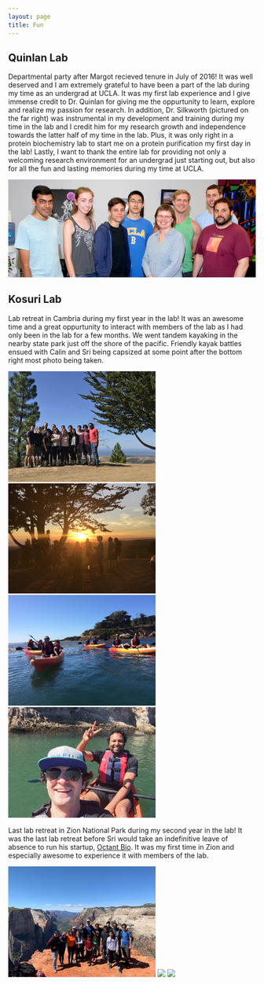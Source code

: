 ```yaml
---
layout: page
title: Fun
---
```


## Quinlan Lab

Departmental party after Margot recieved tenure in July of 2016! It was well deserved and I am extremely grateful to have been a part of the lab during my time as an undergrad at UCLA. It was my first lab experience and I give immense credit to Dr. Quinlan for giving me the oppurtunity to learn, explore and realize my passion for research. In addition, Dr. Silkworth (pictured on the far right) was instrumental in my development and training during my time in the lab and I credit him for my research growth and independence towards the latter half of my time in the lab. Plus, it was only right in a protein biochemistry lab to start me on a protein purification my first day in the lab! Lastly, I want to thank the entire lab for providing not only a welcoming research environment for an undergrad just starting out, but also for all the fun and lasting memories during my time at UCLA.

<img src="assets/images/qlab1.jpeg" width="600"> 


## Kosuri Lab

Lab retreat in Cambria during my first year in the lab! It was an awesome time and a great oppurtunity to interact with members of the lab as I had only been in the lab for a few months. We went tandem kayaking in the nearby state park just off the shore of the pacific. Friendly kayak battles ensued with Calin and Sri being capsized at some point after the bottom right most photo being taken.

<img src="assets/images/klab1.jpeg" width="300"> <img src="assets/images/klab2.jpeg" width="300"> <img src="assets/images/klab5.jpeg" width="300">   <img src="assets/images/klab6.jpeg" width="300"> 

Last lab retreat in Zion National Park during my second year in the lab! It was the last lab retreat before Sri would take an indefinitive leave of absence to run his startup, [Octant Bio](https://www.octant.bio/). It was my first time in Zion and especially awesome to experience it with members of the lab. 


<img src="assets/images/klab3.jpeg" width="300"> <img src="assets/images/zion1.jpg" width="300"> <img src="assets/images/zion2.jpg" width="300"> 

